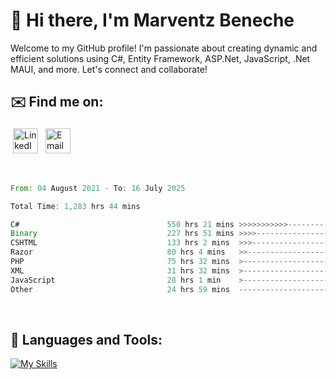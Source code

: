# 👋 Hi there, I'm Marventz Beneche

Welcome to my GitHub profile! I'm passionate about creating dynamic and efficient solutions using C#, Entity Framework, ASP.Net, JavaScript, .Net MAUI, and more. Let's connect and collaborate!

## ✉️ Find me on:
 <a href="https://linkedin.com/in/benechem" target="_blank" rel="noopener noreferrer"> <img src="https://icons.iconarchive.com/icons/limav/flat-gradient-social/512/Linkedin-icon.png" alt="LinkedIn" height="40" style="vertical-align:top; margin:4px"></a>
 <a href="mailto:info@benechem.co"> <img src="https://icons.iconarchive.com/icons/dtafalonso/android-lollipop/512/Gmail-icon.png" alt="Email" height="40" style="vertical-align:top; margin:4px"></a>
</p>

<br/>
<!--START_SECTION:waka-->

```rust
From: 04 August 2021 - To: 16 July 2025

Total Time: 1,283 hrs 44 mins

C#                                 550 hrs 21 mins >>>>>>>>>>>--------------   42.05 %
Binary                             227 hrs 51 mins >>>>---------------------   17.41 %
CSHTML                             133 hrs 2 mins  >>>----------------------   10.17 %
Razor                              80 hrs 4 mins   >>-----------------------   06.12 %
PHP                                75 hrs 32 mins  >------------------------   05.77 %
XML                                31 hrs 32 mins  >------------------------   02.41 %
JavaScript                         28 hrs 1 min    >------------------------   02.14 %
Other                              24 hrs 59 mins  -------------------------   01.91 %
```

<!--END_SECTION:waka-->
<br />

## 🧰 Languages and Tools:

[![My Skills](https://skillicons.dev/icons?i=js,html,css,cs,java,php,mysql,dotnet,bootstrap,visualstudio,vscode,androidstudio,azure,xd,wordpress,raspberrypi)](https://skillicons.dev)
<br />

